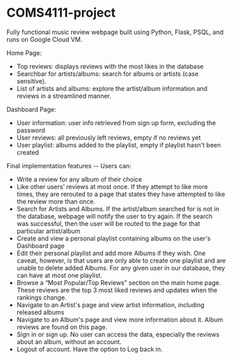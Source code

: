 # COMS4111-project

Fully functional music review webpage built using Python, Flask, PSQL, and runs on Google Cloud VM.

Home Page: 
- Top reviews: displays reviews with the most likes in the database 
- Searchbar for artists/albums: search for albums or artists (case sensitive). 
- List of artists and albums: explore the artist/album information and reviews in a streamlined manner.

Dashboard Page:
- User information: user info retrieved from sign up form, excluding the password
- User reviews: all previously left reviews, empty if no reviews yet
- User playlist: albums added to the playlist, empty if playlist hasn't been created 

Final implementation features -- Users can:
- Write a review for any album of their choice
- Like other users’ reviews at most once. If they attempt to like more times, they are rerouted to a page that states they have attempted to like the review more than once.
- Search for Artists and Albums. If the artist/album searched for is not in the database, webpage will notify the user to try again. If the search was successful, then the user will be routed to the page for that particular artist/album
- Create and view a personal playlist containing albums on the user's Dashboard page
- Edit their personal playlist and add more Albums if they wish. One caveat, however, is that users are only able to create one playlist and are unable to delete added Albums. For any given user in our database, they can have at most one playlist.
- Browse a “Most Popular/Top Reviews” section on the main home page. These reviews are the top 3 most liked reviews and updates when the rankings change.
- Navigate to an Artist's page and view artist information, including released albums
- Navigate to an Album's page and view more information about it. Album reviews are found on this page. 
- Sign in or sign up. No user can access the data, especially the reviews about an album, without an account.
- Logout of account. Have the option to Log back in.

